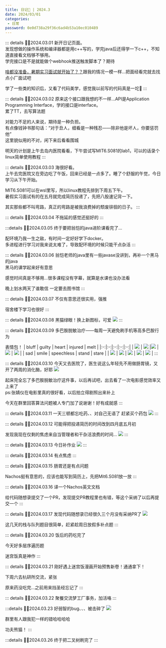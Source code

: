 ```yaml
---
title: 日记📗 | 2024.3
date: 2024/03/01
categories:
 - 日常
password: 0e0d738a29f36c6ad4b53a10ec010489
---
```

::: details ✍🏻2024.03.01
新开日记页面。<br/>
发现想做的操作系统和编译器都是用c++写的，学完java后还得学一下c++，不知道直接看文档够不够用。<br/>
学完接口是不是就能做个webhook推送触发脚本了？期待

[啥都没准备，暑期实习面试就开始了？？](https://mp.weixin.qq.com/s/NbDRUeepCOKCi-FL9p8uLg)跟我的情况一模一样...把面经看完就去找点小厂面试吧

学了一些类的知识后，又看了代码美学，感觉我以前写的代码真是一坨💩
:::

::: details ✍🏻2024.03.02
原来这个接口跟我想的不一样...API是Application Programming Interface，学的接口是interface。<br/>
累了TT，去写算法题

对能力不足的人来说，期待是一种负担。<br/>
有点像钱钟书那句话：“对于丑人，细看是一种残忍——除非他是坏人，你要惩罚他”<br/>
这里貌似用的不对，闲下来后看看围城

明天的计划是上午去岛内医院看看，下午尝试写MIT6.S081的lab1，可以的话录个linux简单使用教程
:::

::: details ✍🏻2024.03.03
海很好看。<br/>
上午去完医院又在旁边吃了午饭，回来已经是一点多了。睡了个舒服的午觉，今日学习从下午开始。

MIT6.S081可以在wsl里写，所以linux教程先排到下周五下午。<br/>
暑假实习面试有的在五月就完成简历投递了，先把八股速记背一下。

其实那些都不叫弯路，真正的弯路是被我浪费掉的颓废徘徊的日子。
:::

::: details ✍🏻2024.03.04
不拖延的感觉还挺好的
:::

:::details ✍🏻2024.03.05
终于要把翁恺的java进阶课看完了...

配环境乃我一生之敌，有时间一定好好学下docker。<br/>
多进程进行学习对我来说太难了，导致配环境的时候只能干点杂活
:::

::: details ✍🏻2024.03.06
翁恺老师的java里有一些javase没讲到，再补一个黑马的java<br/>
黑马的课学起来好有意思

感觉时间真是不够用...很多课程没有字幕，就算是水课也没办法看

晚上划水两天了谁敢信 一定要去图书馆
:::

::: details ✍🏻2024.03.07
不仅有意思还很实用，强推

宿舍楼下学习也很好
:::

::: details ✍🏻2024.03.08
黑猫绿眼！换上新图标，可爱
![](/cat1-removebg.png)
:::

::: details ✍🏻2024.03.09
多巴胺脱敏治疗——每周一天避免刷手机等高多巴胺行为

表情包！
| bluff | guilty | heart | injured | melt |
|:-:|:-:|:-:|:-:|:-:|
| ![](/emoji/bluff_small.png) | ![](/emoji/guilty_small.png) |![](/emoji/heart_small.png) | ![](/emoji/injured_small.png) | ![](/emoji/melt_small.png) |
| sad | smile | speechless | stand | stare |
| ![](/emoji/sad_small.png) | ![](/emoji/smile_small.png) | ![](/emoji/speechless_small.png) | ![](/emoji/stand_small.png) | ![](/emoji/stare_small.png) |
:::

::: details ✍🏻2024.03.10
今天又去医院了，医生说这么年轻先不用做肠胃镜，又开了两周的消化酶，好耶
![](/emoji/heart_small.png)

起床完全忘了多巴胺脱敏治疗这件事，以后再试吧，出去看了一次电影感觉效率又上来了<br/>
ps:张婧仪在电影里真的很好看，以后拍立得剧照出来补上

今天在群里回答算法问题被人专门加了说谢谢！好有成就感
:::

::: details ✍🏻2024.03.11
一天三顿都忘吃药、、对自己无语了 赶紧买个药包
![](/emoji/speechless_small.png)
:::

::: details ✍🏻2024.03.12
可能得把投递简历的时间改到四月底五月初

发现我现在仅剩的焦虑来自当管理者和干杂活浪费的时间...
![](/emoji/injured_small.png)
:::

::: details ✍🏻2024.03.13
今日补作业
![](/image/2024031304.jpg)
:::

::: details ✍🏻2024.03.14
有点焦虑
:::

::: details ✍🏻2024.03.15
肠胃还是有点问题

Nachos挺有意思的，应该也能写到简历上，先把Mit6.S081放一放
:::

::: details ✍🏻2024.03.16
译一个Nachos英文文档

给代码随想录提交了一个PR，发现提交PR教程里也有错，等这个采纳了以后再提交一个
:::

::: details ✍🏻2024.03.17
发现代码随想录已经很久三个月没有采纳PR了
![](/emoji/injured_small.png)

这几天的栈与队列题目很简单，赶紧趁周日放假多补点题
:::

::: details ✍🏻2024.03.20
饭后的药吃完了

今天好多层序遍历题

迷宫饭真是神作
:::

::: details ✍🏻2024.03.21
刚好遇上迷宫饭漫画开始预售新卷！通通拿下！

下周六去杭研所交流，紧张

原来药没吃完...之前用来挡圣经忘记了
:::

::: details ✍🏻2024.03.22
聚餐交流梦工厂事务，加活咯
:::

:::details ✍🏻2024.03.23
好弱智的bug、、、被击碎了
![](/emoji/sad_small.png)

群里有人跟我犯一样的错哈哈哈哈

功夫熊猫！
:::

:::details ✍🏻2024.03.26
终于把二叉树刷完了
:::